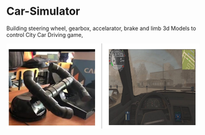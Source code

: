 # Car-Simulator
Building steering wheel, gearbox, accelarator, brake and limb 3d Models to control City Car Driving game, 

![](https://github.com/Mehdimk02/Car-Simulator/blob/main/images/Carsim.jpg)
